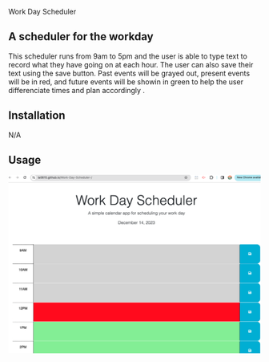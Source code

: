 Work Day Scheduler 

## A scheduler for the workday 

This scheduler runs from 9am to 5pm and the user is able to type text to record what they have going on at each hour. The user can also save their text using the save button. Past events will be grayed out, present events will be in red, and future events will be showin in green to help the user differenciate times and plan accordingly .


## Installation

N/A

## Usage

![Work Day Scheduler screenshot](assets/images/work-day-scheduler.png)